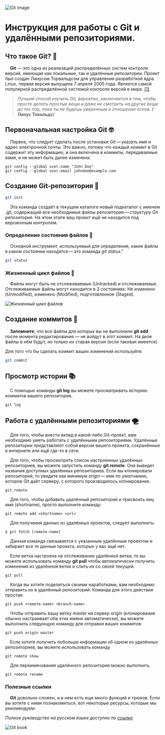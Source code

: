 ![Git image](https://cobalto.net/artigo/executando-testes-antes-commit/git_header_hu089324f207007d6f08d8a29eaa5ba21c_377221_1600x0_resize_q75_box.jpg)





# Инструкция для работы с Git и удалёнными репозиториями.

## Что такое Git?  	&#129488;

&nbsp;&nbsp;&nbsp;&nbsp;**Git** — это одна из реализаций распределённых систем контроля версий, имеющая как локальные, так и удалённые репозитории. Проект был создан Линусом Торвальдсом для управления разработкой ядра Linux, первая версия выпущена 7 апреля 2005 года. Является самой популярной распределённой системой контроля версий в мире. [[1]](https://translated.turbopages.org/proxy_u/en-ru.ru.4544aa36-653fab30-33b1b2f7-74722d776562/https/www.g2.com/categories/version-control-software?tab=highest_rated)


>_Лучший способ изучить Git, вероятно, заключается в том, чтобы просто делать простые вещи и даже не смотреть на другие вещи до тех пор, пока ты не будешь уверенным в отношении основ._ **/Линус Товальдс/**



## Первоначальная настройка Git &#129299;

&nbsp;&nbsp;&nbsp;&nbsp;Первое, что следует сделать после установки Git — указать имя и адрес электронной почты. Это важно, потому что каждый коммит в Git содержит эту информацию, и она включена в коммиты, передаваемые вами, и не может быть далее изменена:

```sh/
git config --global user.name "John Doe"
git config --global user.email johndoe@example.com
```

## Создание Git-репозитория &#129312;

```sh
git init
```

&nbsp;&nbsp;&nbsp;&nbsp;Эта команда создаёт в текущем каталоге новый подкаталог с именем .git, содержащий все необходимые файлы репозитория — структуру Git репозитория. На этом этапе ваш проект ещё не находится под версионным контролем.


### Определение состояния файлов  	&#128123;

&nbsp;&nbsp;&nbsp;&nbsp;Основной инструмент, используемый для определения, какие файлы в каком состоянии находятся — это команда *git status*."

```sh
git status
```

### Жизненный цикл файлов &#128189;
&nbsp;&nbsp;&nbsp;&nbsp;Файлы могут быть не отслеживаемые (Untracked) и отслеживаемые. Отслеживаемые файлы могут находится в 3 состояниях: Не изменено (Unmodified), изменено (Modified), подготовленное (Staged).

![Жизненный цикл файлов](https://avatars.mds.yandex.net/get-images-cbir/2217123/GzjlSe86dAYRIMEMAaIrlw1817/ocr)



## Создание коммитов &#129497;

&nbsp;&nbsp;&nbsp;&nbsp;**Запомните**, что все файлы для которых вы не выполнили **git add** после момента редактирования — не войдут в этот коммит. На деле файлы в нём будут, но только их старая версия (если таковая имеется).

Для того что бы сделать коммит ваших изменений используйте:

```sh
git commit
```

## Просмотр истории &#128218;

&nbsp;&nbsp;&nbsp;&nbsp;С помощью команды **git log** вы можете просматривать историю коммитов вашего репозитория.

```sh/
git log
```

## Работа с удалёнными репозиториями &#127786;

&nbsp;&nbsp;&nbsp;&nbsp;Для того, чтобы внести вклад в какой-либо Git-проект, вам необходимо уметь работать с удалёнными репозиториями. Удалённые репозитории представляют собой версии вашего проекта, сохранённые в интернете или ещё где-то в сети.

&nbsp;&nbsp;&nbsp;&nbsp;Для того, чтобы просмотреть список настроенных удалённых репозиториев, вы можете запустить команду **git remote**. Она выведет названия доступных удалённых репозиториев. Если вы клонировали репозиторий, то увидите как минимум origin — имя по умолчанию, которое Git даёт серверу, с которого производилось клонирование.

```sh/
git remote
```
&nbsp;&nbsp;&nbsp;&nbsp;Для того, чтобы добавить удалённый репозиторий и присвоить ему имя (shortname), просто выполните команду:

```sh/
git remote add <shortname> <url>
```

&nbsp;&nbsp;&nbsp;&nbsp;Для получения данных из удалённых проектов, следует выполнить:


```sh/
$ git fetch [remote-name]
```
&nbsp;&nbsp;&nbsp;&nbsp;Данная команда связывается с указанным удалённым проектом и забирает все те данные проекта, которых у вас ещё нет.

&nbsp;&nbsp;&nbsp;&nbsp;Если ветка настроена на отслеживание удалённой ветки, то вы можете использовать команду **git pull** чтобы автоматически получить изменения из удалённой ветки и слить их со своей текущей. 

```sh/
git pull
```

&nbsp;&nbsp;&nbsp;&nbsp;Когда вы хотите поделиться своими наработками, вам необходимо отправить их в удалённый репозиторий. Команда для этого действия простая: 
```sh/
git push <remote-name> <branch-name>
```
&nbsp;&nbsp;&nbsp;&nbsp;Чтобы отправить вашу ветку master на сервер origin (клонирование обычно настраивает оба этих имени автоматически), вы можете выполнить следующую команду для отправки ваших коммитов:

```sh/
git push origin master
```
&nbsp;&nbsp;&nbsp;&nbsp;Если хотите получить побольше информации об одном из удалённых репозиториев, вы можете использовать команду 
```sh/
git remote show 
```
&nbsp;&nbsp;&nbsp;&nbsp;Для переименования удалённого репозитория можно выполнить 
```sh/
git remote rename
```


### Полезные ссылки 
&nbsp;&nbsp;&nbsp;&nbsp;**Git** довольно сложен, и в нем есть еще много функций и трюков. Если вы хотите с ними познакомиться, вот некоторые ресурсы, которые мы рекомендуем:

*Полное руководство на русском языке доступно по* [*ссылке*](https://git-scm.com/book/ru/v2/%D0%92%D0%B2%D0%B5%D0%B4%D0%B5%D0%BD%D0%B8%D0%B5-%D0%9E-%D1%81%D0%B8%D1%81%D1%82%D0%B5%D0%BC%D0%B5-%D0%BA%D0%BE%D0%BD%D1%82%D1%80%D0%BE%D0%BB%D1%8F-%D0%B2%D0%B5%D1%80%D1%81%D0%B8%D0%B9)

![Git book](https://s.bookmix.ru/books/3/4/5/Pro_Git_Expert39s_Voice_in_Software_Development_1345.jpg)